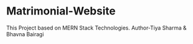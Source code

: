 # Matrimonial-Website
This Project based on MERN Stack Technologies.
Author-Tiya Sharma & Bhavna Bairagi
